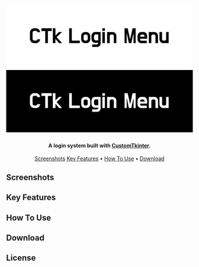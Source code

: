 <h1 align="center">
  <a href="https://amplication.com/#gh-light-mode-only">
  <img src="images/CTk_Login_Menu_Banner_Light.png">
  </a>
  <a href="https://amplication.com/#gh-dark-mode-only">
  <img src="images/CTk_Login_Menu_Banner_Dark.png">
  </a>
</h1>

<h4 align="center">A login system built with <a href="https://github.com/TomSchimansky/CustomTkinter" target="_blank">CustomTkinter</a>.</h4>

<p align="center">
  <a href="#screenshots">Screenshots</a>
  <a href="#key-features">Key Features</a> •
  <a href="#how-to-use">How To Use</a> •
  <a href="#download">Download</a>
</p>

## Screenshots

## Key Features

## How To Use

## Download

## License
